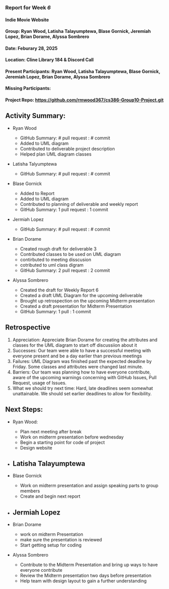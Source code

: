 ### Report for Week *6*

#### Indie Movie Website
#### Group: Ryan Wood, Latisha Talayumptewa, Blase Gornick, Jeremiah Lopez, Brian Dorame, Alyssa Sombrero
#### Date: Feburary 28, 2025
#### Location: Cline Library 184 & Discord Call
#### Present Participants: Ryan Wood, Latisha Talayumptewa, Blase Gornick, Jeremiah Lopez, Brian Dorame, Alyssa Sombrero
#### Missing Participants: 
#### Project Repo: https://github.com/rmwood367/cs386-Group10-Project.git

## Activity Summary:
* Ryan Wood
    - GitHub Summary: # pull request : # commit
    - Added to UML diagram
    - Contributed to deliverable project description
    - Helped plan UML diagram classes

* Latisha Talyumptewa
    - GitHub Summary: # pull request : # commit

* Blase Gornick
    - Added to Report
    - Added to UML diagram
    - Contributed to planning of deliverable and weekly report
    - GitHub Summary: 1 pull request : 1 commit

* Jermiah Lopez
    - GitHub Summary: # pull request : # commit

* Brian Dorame
    * Created rough draft for deliverable 3
    * Contributed classes to be used on UML diagram
    * contirbuted to meeting disscusion
    * cotributed to uml class digram
    - GitHub Summary: 2 pull request : 2 commit
    

* Alyssa Sombrero
    * Created the draft for Weekly Report 6
    * Created a draft UML Diagram for the upcoming deliverable
    * Brought up retrospection on the upcoming Midterm presentation
    * Created a draft presentation for Midterm Presentation
    - GitHub Summary: 1 pull : 1 commit

## Retrospective
1. Appreciation: Appreciate Brian Dorame for creating the attributes and classes for the UML diagram to start off discussiion about it
2. Successes: Our team were able to have a successful meeting with everyone present and be a day earlier than previous meetings
3. Failures: UML Diagram was finished past the expected deadline by Friday. Some classes and attributes were changed last minute.
4. Barriers: Our team was planning how to have everyone contribute, aware of the upcoming warnings concerning with GitHub Issues, Pull Request, usage of Issues.
5. What we should try next time: Hard, late deadlines seem somewhat unattainable. We should set earlier deadlines to allow for flexibility.

## Next Steps:
* Ryan Wood:
    - Plan next meeting after break
    - Work on midterm presentation before wednesday
    - Begin a starting point for code of project
    - Design website

* Latisha Talayumptewa
    -

* Blase Gornick
    - Work on midterm presentation and assign speaking parts to group members
    - Create and begin next report

* Jermiah Lopez
    -

* Brian Dorame
    - work on midterm Presentation
    - make sure the presentation is reviewed
    - Start getting setup for coding

* Alyssa Sombrero
    - Contribute to the Midterm Presentation and bring up ways to have everyone contribute
    - Review the Midterm presentation two days before presentation
    - Help team with design layout to gain a further understanding
